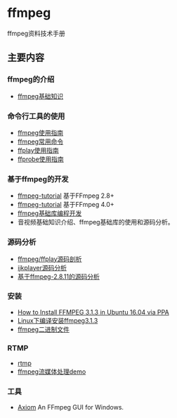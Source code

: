 # ffmpeg
ffmpeg资料技术手册

## 主要内容

### ffmpeg的介绍
+ [ffmpeg基础知识](./src/01_ffmpeg.md)

### 命令行工具的使用
+ [ffmpeg使用指南](./src/B_FFmpeg使用指南.md)
+ [ffmpeg常用命令](./src/B_1_FFmpeg常用命令.md)
+ [ffplay使用指南](./src/A_FFplay使用指南.md)
+ [ffprobe使用指南](./src/C_FFprobe使用指南.md)

### 基于ffmpeg的开发
+ [ffmpeg-tutorial](https://github.com/feixiao/ffmpeg-tutorial) 基于FFmpeg 2.8+
+ [ffmpeg-tutorial](https://github.com/feixiao/ffmpeg-video-player) 基于FFmpeg 4.0+
+ [ffmpeg基础库编程开发](http://download.csdn.net/detail/czc1009/7028295) 
+ 音视频基础知识介绍、ffmpeg基础库的使用和源码分析。

### 源码分析
+ [ffmpeg/ffplay源码剖析](https://github.com/feixiao/ffsrc)
+ [ijkplayer源码分析](https://gitee.com/frank2020/ijkplayer) 
+ [基于ffmpeg-2.8.11的源码分析](https://github.com/feixiao/ffmpeg-2.8.11)


### 安装
+ [How to Install FFMPEG 3.1.3 in Ubuntu 16.04 via PPA](http://ubuntuhandbook.org/index.php/2016/09/install-ffmpeg-3-1-ubuntu-16-04-ppa/)
+ [Linux下编译安装ffmpeg3.1.3](http://blog.csdn.net/zhangwu1241/article/details/52354604)
+ [ffmpeg二进制文件](https://www.johnvansickle.com/ffmpeg/)

### RTMP
+ [rtmp](./rtmp.md)
+ [ffmpeg流媒体处理demo](https://www.cnblogs.com/leisure_chn/p/10623968.html)

### 工具
+ [Axiom](https://github.com/MattMcManis/Axiom) An FFmpeg GUI for Windows.
